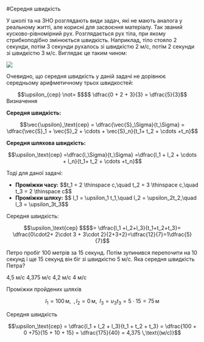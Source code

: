 #Середня швидкість

У школi та на ЗНО розглядають види задач, якi не мають аналога у реальному життi, але кориснi для засвоєння матерiалу. Так званий кусково-рiвномiрний рух. Розглядається рух тiла, при якому стрибкоподiбно змiнюється швидкiсть. Наприклад, тiло стояло 2 секунди, потiм 3 секунди рухалось зi швидкiстю 2 м/с, потiм 2 секунди зi швидкiстю 3 м/с. Виглядає це таким чином:

<img src="https://rawgit.com/chudaol/ed-era-book-physics/master/images/chapter_1/16.svg" class="image"/>

Очевидно, що середня швидкiсть у данiй задачi не дорiвнює середньому арифметичному трьох швидкостей:

<div align="center">$$\upsilon_{сер} \not= $$$$ \dfrac{0 + 2 + 3}{3} = \dfrac{5}{3}$$</div>

<div class="eoz-wrap">
<span class="eoz">Визначення</span>
<div class="eoz-text">
<p><b>Ceредня швидкiсть:</b></p>
<p align="center">$$\vec{\upsilon}_\text{сер} = \dfrac{\vec{S}_\Sigma}{t_\Sigma} = \dfrac{\vec{S}_1 + \vec{S}_2 + \cdots + \vec{S}_n}{t_1+ t_2 + \cdots +t_n}$$</p>
<p><b>Ceредня шляхова швидкiсть:</b></p> 
<p align="center">$$\upsilon_\text{сер} =\dfrac{l_\Sigma}{t_\Sigma} =\dfrac{l_1 + l_2 + \cdots + l_n}{t_1+ t_2 + \cdots +t_n}$$</p>
</div>
</div>


Тодi для даної задачi:

<ul>
<li><b>Промiжки часу:</b> $$t_1 = 2 \thinspace c,\quad t_2 = 3 \thinspace c,\quad t_3 = 2 \thinspace c$$</li>
<li><b>Промiжки шляху:</b> $$ l_1 = \upsilon_1 t_1,\quad l_2 = \upsilon_2t_2,\quad l_3 = \upsilon_3t_3$$</li>
</ul>

<span class="p1">Середня швидкiсть:</span> 

<div class="space" align="center">$$\upsilon_\text{сер} $$$$= \dfrac{l_1 +l_2+l_3}{t_1+t_2+t_3}= \dfrac{0\cdot2+ 2\cdot 3 + 3\cdot 2}{2+3+2}=\dfrac{12}{7}=1\dfrac{5}{7}$$</div>


<quiz correctLabel="correct!" incorrectLabel="incorrect!" checkLabel="check ansert">
<question>
<p>Петро пробiг 100 метрiв за 15 секунд. Потiм зупинився перепочити на 10 секунд i ще 15 секунд вiн бiг зi швидкiстю 5 м/с. Яка середня швидкiсть Петра?</p>
<answer>4,5 м/с</answer>
<answer correct>4,375 м/с</answer>
<answer>4,2 м/с</answer>
<answer>4 м/с</answer>
<explanation>
<p>Проміжки пройдених шляхів</p>

$$l_1 = 100\,\text{м},\,\,\,, l_2 = 0\,\text{м},\,\,\, l_3 = \upsilon_3t_3 = 5\cdot15 = 75\,\text{м}$$

<p>Cередня швидкість</p>

$$\upsilon_\text{сер} = \dfrac{l_1 + l_2 + l_3}{t_1 + t_2 + t_3} = \dfrac{100 + 0 +75}{15 + 10 + 15} = \dfrac{175}{40} = 4,375 \,\text{(м/с)}$$

</explanation>
</question>
</quiz>
